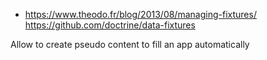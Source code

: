 * https://www.theodo.fr/blog/2013/08/managing-fixtures/
https://github.com/doctrine/data-fixtures

Allow to create pseudo content to fill an app automatically